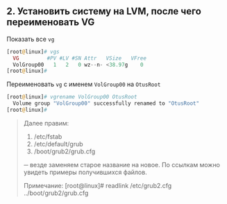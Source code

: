 ## 2. Установить систему на LVM, после чего переименовать VG

Показать все `vg`
```php
[root@linux]# vgs
  VG         #PV #LV #SN Attr   VSize   VFree
  VolGroup00   1   2   0 wz--n- <38.97g    0
[root@linux]#
```
Переименовать `vg` с именем `VolGroup00` на `OtusRoot`
```php
[root@linux]# vgrename VolGroup00 OtusRoot
  Volume group "VolGroup00" successfully renamed to "OtusRoot"
[root@linux]#
```
> Далее правим:
>	1) /etc/fstab
>	2) /etc/default/grub
>	3) /boot/grub2/grub.cfg
>
> ─ везде заменяем старое название на новое. По ссылкам можно увидеть примеры получившихся файлов.
> 
> Примечание:
> [root@linux]# readlink /etc/grub2.cfg
> ../boot/grub2/grub.cfg

